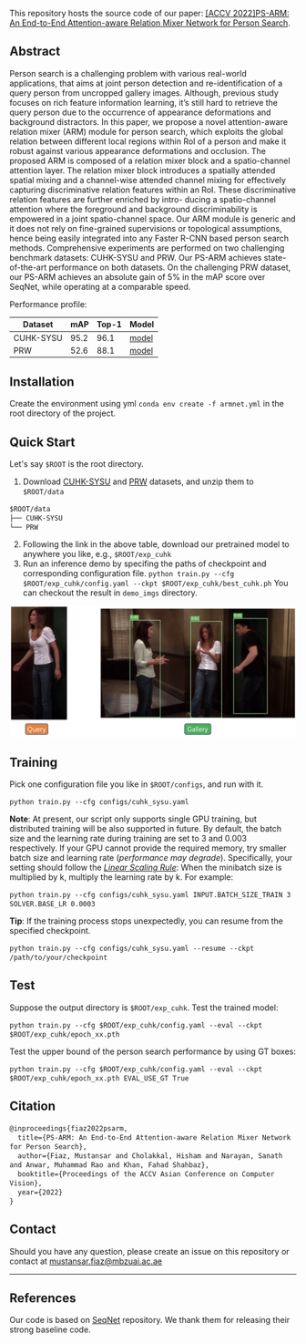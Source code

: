 
This repository hosts the source code of our paper: [[ACCV 2022]PS-ARM: An End-to-End Attention-aware Relation Mixer Network for Person Search](https://). 

## Abstract

Person search is a challenging problem with various real-world applications, that aims at joint person detection and re-identification of a query person from uncropped gallery images. Although, previous study focuses on rich feature information learning, it’s still hard to retrieve the query person due to the occurrence of appearance deformations and background distractors. In this paper, we propose a novel attention-aware relation mixer (ARM) module for person search, which exploits the global relation between different local regions within RoI of a person and make it robust against various appearance deformations and occlusion. The proposed ARM is composed of a relation mixer block and a spatio-channel attention layer. The relation mixer block introduces a spatially attended spatial mixing and a channel-wise attended channel mixing for effectively capturing discriminative relation features within an RoI. These discriminative relation features are further enriched by intro-
ducing a spatio-channel attention where the foreground and background discriminability is empowered in a joint spatio-channel space. Our ARM module is generic and it does not rely on fine-grained supervisions or topological assumptions, hence being easily integrated into any Faster R-CNN based person search methods. Comprehensive experiments are performed on two challenging benchmark datasets: CUHK-SYSU and PRW. Our PS-ARM achieves state-of-the-art performance on both datasets. On the challenging PRW dataset, our PS-ARM achieves an absolute gain of 5% in the mAP score over SeqNet, while operating at a comparable speed. 


Performance profile:

| Dataset   | mAP  | Top-1 | Model                                                        |
| --------- | ---- | ----- | ------------------------------------------------------------ |
| CUHK-SYSU | 95.2 | 96.1  | [model](https://drive.google.com/file/d/1G1CmnLukVoWhUwuxIzl6LN7Ck1VoJ4TB/view?usp=sharing) |
| PRW       | 52.6 | 88.1  | [model](https://drive.google.com/file/d/1LAILssRq_NctoWtPKjuRIK4PM2bx_j9N/view?usp=sharing) |


## Installation

Create the environment using yml  `conda env create -f armnet.yml` in the root directory of the project.


## Quick Start

Let's say `$ROOT` is the root directory.

1. Download [CUHK-SYSU](https://drive.google.com/open?id=1z3LsFrJTUeEX3-XjSEJMOBrslxD2T5af) and [PRW](https://goo.gl/2SNesA) datasets, and unzip them to `$ROOT/data`
```
$ROOT/data
├── CUHK-SYSU
└── PRW
```
2. Following the link in the above table, download our pretrained model to anywhere you like, e.g., `$ROOT/exp_cuhk`
3. Run an inference demo by specifing the paths of checkpoint and corresponding configuration file. `python train.py --cfg $ROOT/exp_cuhk/config.yaml --ckpt $ROOT/exp_cuhk/best_cuhk.ph` You can checkout the result in `demo_imgs` directory.

![demo.jpg](./demo_imgs/demo.jpg)

## Training

Pick one configuration file you like in `$ROOT/configs`, and run with it.

```
python train.py --cfg configs/cuhk_sysu.yaml
```

**Note**: At present, our script only supports single GPU training, but distributed training will be also supported in future. By default, the batch size and the learning rate during training are set to 3 and 0.003 respectively. If your GPU cannot provide the required memory, try smaller batch size and learning rate (*performance may degrade*). Specifically, your setting should follow the [*Linear Scaling Rule*](https://arxiv.org/abs/1706.02677): When the minibatch size is multiplied by k, multiply the learning rate by k. For example:

```
python train.py --cfg configs/cuhk_sysu.yaml INPUT.BATCH_SIZE_TRAIN 3 SOLVER.BASE_LR 0.0003
```

**Tip**: If the training process stops unexpectedly, you can resume from the specified checkpoint.

```
python train.py --cfg configs/cuhk_sysu.yaml --resume --ckpt /path/to/your/checkpoint
```

## Test

Suppose the output directory is `$ROOT/exp_cuhk`. Test the trained model:

```
python train.py --cfg $ROOT/exp_cuhk/config.yaml --eval --ckpt $ROOT/exp_cuhk/epoch_xx.pth 
```

Test the upper bound of the person search performance by using GT boxes:

```
python train.py --cfg $ROOT/exp_cuhk/config.yaml --eval --ckpt $ROOT/exp_cuhk/epoch_xx.pth EVAL_USE_GT True
```


## Citation

```
@inproceedings{fiaz2022psarm,
  title={PS-ARM: An End-to-End Attention-aware Relation Mixer Network for Person Search},
  author={Fiaz, Mustansar and Cholakkal, Hisham and Narayan, Sanath and Anwar, Muhammad Rao and Khan, Fahad Shahbaz},
  booktitle={Proceedings of the ACCV Asian Conference on Computer Vision}, 
  year={2022}
}
```

## Contact
Should you have any question, please create an issue on this repository or contact at mustansar.fiaz@mbzuai.ac.ae

<hr />

## References
Our code is based on [SeqNet](https://github.com/serend1p1ty/SeqNet) repository. 
We thank them for releasing their strong baseline code.
